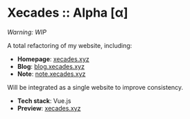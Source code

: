 # Xecades :: Alpha \[α\]

*Warning: WIP*

A total refactoring of my website, including:

 - **Homepage**: [xecades.xyz](https://xecades.xyz/)
 - **Blog**: [blog.xecades.xyz](https://blog.xecades.xyz/)
 - **Note**: [note.xecades.xyz](https://note.xecades.xyz/)

Will be integrated as a single website to improve consistency.

 - **Tech stack**: Vue.js
 - **Preview**: [xecades.xyz](https://xecades.xyz/)
